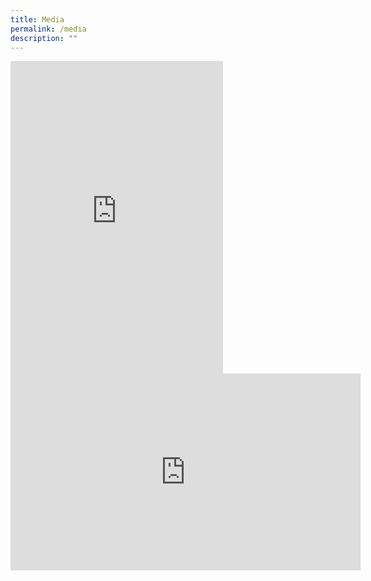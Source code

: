 ```yaml
---
title: Media
permalink: /media
description: ""
---
```

<iframe src="https://www.facebook.com/plugins/page.php?href=https%3A%2F%2Fwww.facebook.com%2FNanyangjc%2F&tabs=timeline&width=340&height=500&small_header=false&adapt_container_width=true&hide_cover=false&show_facepile=true&appId" width="340" height="500" style="border:none;overflow:hidden" scrolling="no" frameborder="0" allowfullscreen="true" allow="autoplay; clipboard-write; encrypted-media; picture-in-picture; web-share"></iframe>
<br>
<iframe width="560" height="315" src="https://www.youtube.com/embed/-f-Djr3PMbY" title="YouTube video player" frameborder="0" allow="accelerometer; autoplay; clipboard-write; encrypted-media; gyroscope; picture-in-picture" allowfullscreen></iframe>